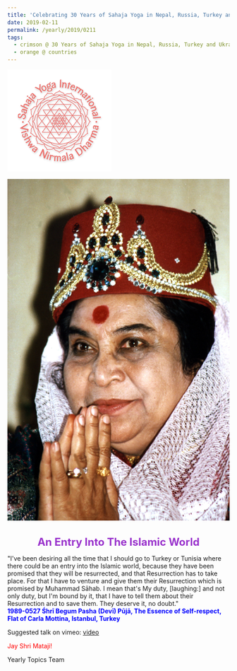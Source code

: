```yaml
---
title: 'Celebrating 30 Years of Sahaja Yoga in Nepal, Russia, Turkey and Ukraine, Post 4'
date: 2019-02-11
permalink: /yearly/2019/0211
tags:
  - crimson @ 30 Years of Sahaja Yoga in Nepal, Russia, Turkey and Ukraine
  - orange @ countries
---
```


![PICTURE 9](/images/image9.png)

<div style="text-align: center"><img src="/images/image21.png" /></div>

<br>
<p style="color:DarkOrchid; text-align:center">
<font size="+2"><b>An Entry Into The Islamic World</b><br></font>
</p>

<p>
"I've been desiring all the time that I should go to Turkey or Tunisia where there could be an entry into the Islamic world, because they have been promised that they will be resurrected, and that Resurrection has to take place. For that I have to venture and give them their Resurrection which is promised by Muhammad Sāhab. I mean that's My duty, [laughing:] and not only duty, but I'm bound by it, that I have to tell them about their Resurrection and to save them. They deserve it, no doubt."<br>
<font color="blue"><b>1989-0527 Śhrī Begum Pasha (Devī) Pūjā, The Essence of Self-respect, Flat of Carla Mottina, Istanbul, Turkey</b></font><br>
</p>

Suggested talk on vimeo: <a href="https://vimeo.com/556771679"> video</a>

<p style="color:red;">Jay Shri Mataji!<br></p>

Yearly Topics Team